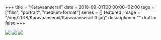+++
title =  "Karavaanserail"
date = 2018-09-01T00:00:00+02:00
tags = ["film", "portrait", "medium-format"]
series = []
featured_image = "/img/2018/Karavaanserail/Karavaanserail-3.jpg"
description = ""
draft = false
+++

![](/img/2018/Karavaanserail/Karavaanserail-1.jpg)
![](/img/2018/Karavaanserail/Karavaanserail-2.jpg)
![](/img/2018/Karavaanserail/Karavaanserail-3.jpg)